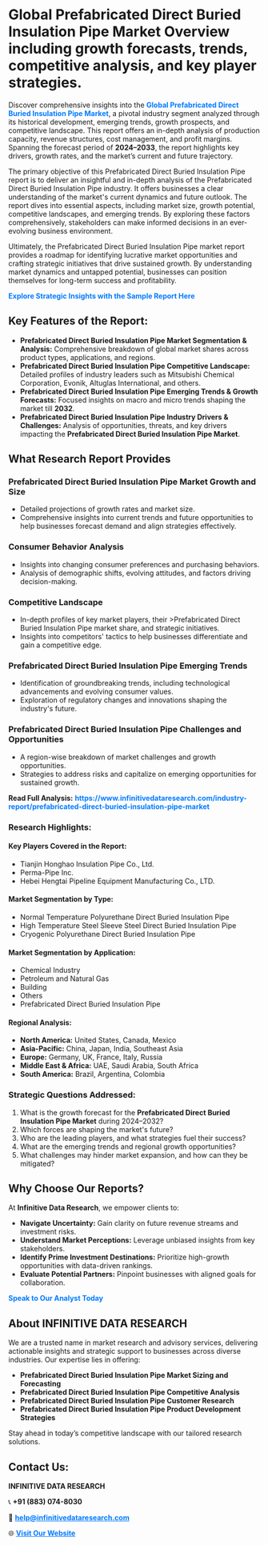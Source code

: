 <h1>Global Prefabricated Direct Buried Insulation Pipe Market Overview including growth forecasts, trends, competitive analysis, and key player strategies.</h1>
<p>
Discover comprehensive insights into the 
<a href="https://www.infinitivedataresearch.com/industry-report/prefabricated-direct-buried-insulation-pipe-market" rel="dofollow" style="color: #007BFF; text-decoration: none;"><strong>Global Prefabricated Direct Buried Insulation Pipe Market</strong></a>, a pivotal industry segment analyzed through its historical development, emerging trends, growth prospects, and competitive landscape. This report offers an in-depth analysis of production capacity, revenue structures, cost management, and profit margins. Spanning the forecast period of <strong>2024–2033</strong>, the report highlights key drivers, growth rates, and the market’s current and future trajectory.
</p>
<p>
The primary objective of this Prefabricated Direct Buried Insulation Pipe report is to deliver an insightful and in-depth analysis of the Prefabricated Direct Buried Insulation Pipe industry. It offers businesses a clear understanding of the market's current dynamics and future outlook. The report dives into essential aspects, including market size, growth potential, competitive landscapes, and emerging trends. By exploring these factors comprehensively, stakeholders can make informed decisions in an ever-evolving business environment.
</p>
<p>
Ultimately, the Prefabricated Direct Buried Insulation Pipe market report provides a roadmap for identifying lucrative market opportunities and crafting strategic initiatives that drive sustained growth. By understanding market dynamics and untapped potential, businesses can position themselves for long-term success and profitability.
</p>
<p>
<a href="https://www.infinitivedataresearch.com/request-sample/reportId=110874" style="color: #007BFF; text-decoration: none;"><strong>Explore Strategic Insights with the Sample Report Here</strong></a>
</p>

<h2>Key Features of the Report:</h2>
<ul>
<li><strong>Prefabricated Direct Buried Insulation Pipe Market Segmentation & Analysis:</strong> Comprehensive breakdown of global market shares across product types, applications, and regions.</li>
<li><strong>Prefabricated Direct Buried Insulation Pipe Competitive Landscape:</strong> Detailed profiles of industry leaders such as Mitsubishi Chemical Corporation, Evonik, Altuglas International, and others.</li>
<li><strong>Prefabricated Direct Buried Insulation Pipe Emerging Trends & Growth Forecasts:</strong> Focused insights on macro and micro trends shaping the market till <strong>2032</strong>.</li>
<li><strong>Prefabricated Direct Buried Insulation Pipe Industry Drivers & Challenges:</strong> Analysis of opportunities, threats, and key drivers impacting the <strong>Prefabricated Direct Buried Insulation Pipe Market</strong>.</li>
</ul>

<h2>What Research Report Provides</h2>
<h3>Prefabricated Direct Buried Insulation Pipe Market Growth and Size</h3>
<ul>
<li>Detailed projections of growth rates and market size.</li>
<li>Comprehensive insights into current trends and future opportunities to help businesses forecast demand and align strategies effectively.</li>
</ul>

<h3>Consumer Behavior Analysis</h3>
<ul>
<li>Insights into changing consumer preferences and purchasing behaviors.</li>
<li>Analysis of demographic shifts, evolving attitudes, and factors driving decision-making.</li>
</ul>

<h3>Competitive Landscape</h3>
<ul>
<li>In-depth profiles of key market players, their >Prefabricated Direct Buried Insulation Pipe market share, and strategic initiatives.</li>
<li>Insights into competitors' tactics to help businesses differentiate and gain a competitive edge.</li>
</ul>

<h3>Prefabricated Direct Buried Insulation Pipe Emerging Trends</h3>
<ul>
<li>Identification of groundbreaking trends, including technological advancements and evolving consumer values.</li>
<li>Exploration of regulatory changes and innovations shaping the industry's future.</li>
</ul>

<h3>Prefabricated Direct Buried Insulation Pipe Challenges and Opportunities</h3>
<ul>
<li>A region-wise breakdown of market challenges and growth opportunities.</li>
<li>Strategies to address risks and capitalize on emerging opportunities for sustained growth.</li>
</ul>
<p><strong>Read Full Analysis:</strong> <a href="https://www.infinitivedataresearch.com/industry-report/prefabricated-direct-buried-insulation-pipe-market" rel="dofollow" style="color: #007BFF; text-decoration: none;"><strong>https://www.infinitivedataresearch.com/industry-report/prefabricated-direct-buried-insulation-pipe-market</strong></a></p>
<h3>Research Highlights:</h3>
<h4>Key Players Covered in the Report:</h4>
<ul><li>Tianjin Honghao Insulation Pipe Co., Ltd.</li><li>Perma-Pipe Inc.</li><li>Hebei Hengtai Pipeline Equipment Manufacturing Co., LTD.</li></ul>
<h4>Market Segmentation by Type:</h4>
<ul><li>Normal Temperature Polyurethane Direct Buried Insulation Pipe</li><li>High Temperature Steel Sleeve Steel Direct Buried Insulation Pipe</li><li>Cryogenic Polyurethane Direct Buried Insulation Pipe</li></ul>
<h4>Market Segmentation by Application:</h4>
<ul><li>Chemical Industry</li><li>Petroleum and Natural Gas</li><li>Building</li><li>Others</li><li>Prefabricated Direct Buried Insulation Pipe</li></ul>

<h4>Regional Analysis:</h4>
<ul>
<li><strong>North America:</strong> United States, Canada, Mexico</li>
<li><strong>Asia-Pacific:</strong> China, Japan, India, Southeast Asia</li>
<li><strong>Europe:</strong> Germany, UK, France, Italy, Russia</li>
<li><strong>Middle East & Africa:</strong> UAE, Saudi Arabia, South Africa</li>
<li><strong>South America:</strong> Brazil, Argentina, Colombia</li>
</ul>

<h3>Strategic Questions Addressed:</h3>
<ol>
<li>What is the growth forecast for the <strong>Prefabricated Direct Buried Insulation Pipe Market</strong> during 2024–2032?</li>
<li>Which forces are shaping the market's future?</li>
<li>Who are the leading players, and what strategies fuel their success?</li>
<li>What are the emerging trends and regional growth opportunities?</li>
<li>What challenges may hinder market expansion, and how can they be mitigated?</li>
</ol>

<h2>Why Choose Our Reports?</h2>
<p>At <strong>Infinitive Data Research</strong>, we empower clients to:</p>
<ul>
<li><strong>Navigate Uncertainty:</strong> Gain clarity on future revenue streams and investment risks.</li>
<li><strong>Understand Market Perceptions:</strong> Leverage unbiased insights from key stakeholders.</li>
<li><strong>Identify Prime Investment Destinations:</strong> Prioritize high-growth opportunities with data-driven rankings.</li>
<li><strong>Evaluate Potential Partners:</strong> Pinpoint businesses with aligned goals for collaboration.</li>
</ul>
<p><a href="https://www.infinitivedataresearch.com/industry-report/prefabricated-direct-buried-insulation-pipe-market" rel="dofollow" style="color: #007BFF; text-decoration: none;"><strong>Speak to Our Analyst Today</strong></a></p>

<h2>About INFINITIVE DATA RESEARCH</h2>
<p>We are a trusted name in market research and advisory services, delivering actionable insights and strategic support to businesses across diverse industries. Our expertise lies in offering:</p>
<ul>
<li><strong>Prefabricated Direct Buried Insulation Pipe Market Sizing and Forecasting</strong></li>
<li><strong>Prefabricated Direct Buried Insulation Pipe Competitive Analysis</strong></li>
<li><strong>Prefabricated Direct Buried Insulation Pipe Customer Research</strong></li>
<li><strong>Prefabricated Direct Buried Insulation Pipe Product Development Strategies</strong></li>
</ul>
<p>Stay ahead in today’s competitive landscape with our tailored research solutions.</p>

<h2>Contact Us:</h2>
<p><strong>INFINITIVE DATA RESEARCH</strong></p>
<p>📞 <strong>+91 (883) 074-8030</strong></p>
<p>📧 <strong><a href="mailto:help@infinitivedataresearch.com" style="color: #007BFF;">help@infinitivedataresearch.com</a></strong></p>
<p>🌐 <strong><a href="https://www.infinitivedataresearch.com" rel="dofollow" style="color: #007BFF;">Visit Our Website</a></strong></p>